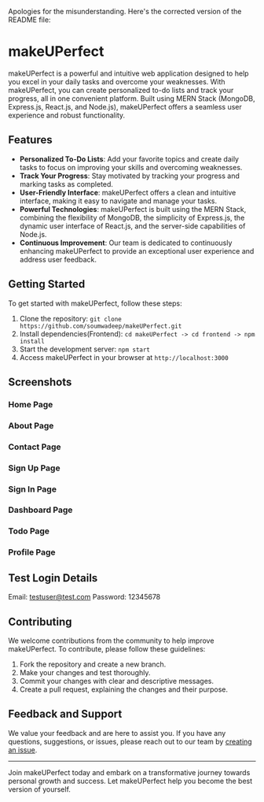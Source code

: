 Apologies for the misunderstanding. Here's the corrected version of the README file:

# makeUPerfect

makeUPerfect is a powerful and intuitive web application designed to help you excel in your daily tasks and overcome your weaknesses. With makeUPerfect, you can create personalized to-do lists and track your progress, all in one convenient platform. Built using MERN Stack (MongoDB, Express.js, React.js, and Node.js), makeUPerfect offers a seamless user experience and robust functionality.

## Features

- **Personalized To-Do Lists**: Add your favorite topics and create daily tasks to focus on improving your skills and overcoming weaknesses.
- **Track Your Progress**: Stay motivated by tracking your progress and marking tasks as completed.
- **User-Friendly Interface**: makeUPerfect offers a clean and intuitive interface, making it easy to navigate and manage your tasks.
- **Powerful Technologies**: makeUPerfect is built using the MERN Stack, combining the flexibility of MongoDB, the simplicity of Express.js, the dynamic user interface of React.js, and the server-side capabilities of Node.js.
- **Continuous Improvement**: Our team is dedicated to continuously enhancing makeUPerfect to provide an exceptional user experience and address user feedback.

## Getting Started

To get started with makeUPerfect, follow these steps:

1. Clone the repository: `git clone https://github.com/soumwadeep/makeUPerfect.git`
2. Install dependencies(Frontend): `cd makeUPerfect -> cd frontend -> npm install`
3. Start the development server: `npm start`
4. Access makeUPerfect in your browser at `http://localhost:3000`

## Screenshots

### Home Page

### About Page

### Contact Page

### Sign Up Page

### Sign In Page

### Dashboard Page

### Todo Page

### Profile Page

## Test Login Details

Email: testuser@test.com
Password: 12345678

## Contributing

We welcome contributions from the community to help improve makeUPerfect. To contribute, please follow these guidelines:

1. Fork the repository and create a new branch.
2. Make your changes and test thoroughly.
3. Commit your changes with clear and descriptive messages.
4. Create a pull request, explaining the changes and their purpose.

## Feedback and Support

We value your feedback and are here to assist you. If you have any questions, suggestions, or issues, please reach out to our team by [creating an issue](https://github.com/soumwadeep/makeUPerfect/issues).

---

Join makeUPerfect today and embark on a transformative journey towards personal growth and success. Let makeUPerfect help you become the best version of yourself.